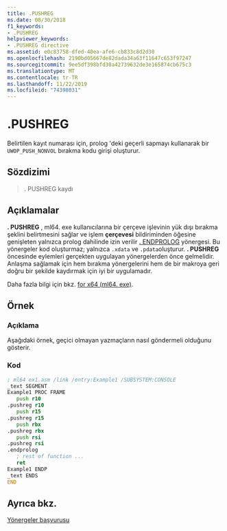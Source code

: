 ```yaml
---
title: .PUSHREG
ms.date: 08/30/2018
f1_keywords:
- .PUSHREG
helpviewer_keywords:
- .PUSHREG directive
ms.assetid: e0c83758-dfed-40ea-afe6-cb833c8d2d30
ms.openlocfilehash: 2190bd05667de82dada34a63f11647c653f97247
ms.sourcegitcommit: 9ee5df398bfd30a42739632de3e165874cb675c3
ms.translationtype: MT
ms.contentlocale: tr-TR
ms.lasthandoff: 11/22/2019
ms.locfileid: "74398031"
---
```

# <a name="pushreg"></a>.PUSHREG

Belirtilen kayıt numarası için, prolog 'deki geçerli sapmayı kullanarak bir `UWOP_PUSH_NONVOL` bırakma kodu girişi oluşturur.

## <a name="syntax"></a>Sözdizimi

> . PUSHREG kaydı

## <a name="remarks"></a>Açıklamalar

**. PUSHREG** , ml64. exe kullanıcılarına bir çerçeve işlevinin yük dışı bırakma şeklini belirtmesini sağlar ve işlem [](../../assembler/masm/proc.md) **çerçevesi** bildiriminden öğesine genişleten yalnızca prolog dahilinde izin verilir [. ENDPROLOG](../../assembler/masm/dot-endprolog.md) yönergesi. Bu yönergeler kod oluşturmaz; yalnızca `.xdata` ve `.pdata`oluşturur. **. PUSHREG** öncesinde eylemleri gerçekten uygulayan yönergelerden önce gelmelidir. Anlaşma sağlamak için hem bırakma yönergelerini hem de bir makroya geri doğru bir şekilde kaydırmak için iyi bir uygulamadır.

Daha fazla bilgi için bkz. [for x64 (ml64. exe)](../../assembler/masm/masm-for-x64-ml64-exe.md).

## <a name="sample"></a>Örnek

### <a name="description"></a>Açıklama

Aşağıdaki örnek, geçici olmayan yazmaçların nasıl göndermeli olduğunu gösterir.

### <a name="code"></a>Kod

```asm
; ml64 ex1.asm /link /entry:Example1 /SUBSYSTEM:CONSOLE
_text SEGMENT
Example1 PROC FRAME
   push r10
.pushreg r10
   push r15
.pushreg r15
   push rbx
.pushreg rbx
   push rsi
.pushreg rsi
.endprolog
   ; rest of function ...
   ret
Example1 ENDP
_text ENDS
END
```

## <a name="see-also"></a>Ayrıca bkz.

[Yönergeler başvurusu](directives-reference.md)
